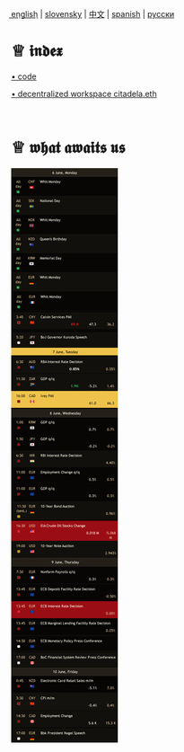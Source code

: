 [e͟n͟gl͟i͟s͟h͟](https://github.com/samuelPapranec/samuelPapranec/blob/main/README.md/) | [slovensky](https://github.com/samuelPapranec/samuelPapranec/blob/main/README_sk.md/) | [中文](https://github.com/samuelPapranec/samuelPapranec/blob/main/README_cn.md/) | [spanish](https://github.com/samuelPapranec/samuelPapranec/blob/main/README_es.md/) | [русски](https://github.com/samuelPapranec/samuelPapranec/blob/main/README_ru.md/) 
<br>
# ♕ 𝖎𝖓𝖉𝖊𝖝

[• code](https://github.com/samuelPapranec/code)

 [• decentralized workspace citadela.eth](https://github.com/samuelPapranec/citadela_alpha)

<br>

# ♕ 𝖜𝖍𝖆𝖙 𝖆𝖜𝖆𝖎𝖙𝖘 𝖚𝖘

![23. kalendárny týždeň](https://github.com/samuelPapranec/citadela_alpha/blob/main/weekly_event_calendars/econ_cal23.png)